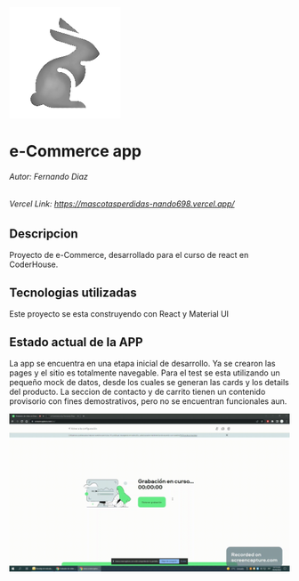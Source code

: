 ![alt text][logo]

[logo]: https://github.com/Nando698/proyecto-react/blob/master/src/img/logo/liebre2.png "Logo Title Text 2"

# e-Commerce app
###### Autor: Fernando Diaz
###### Vercel Link: https://mascotasperdidas-nando698.vercel.app/


## Descripcion
Proyecto de e-Commerce, desarrollado para el curso de react en CoderHouse.


## Tecnologias utilizadas

Este proyecto se esta construyendo con React y Material UI

## Estado actual de la APP

La app se encuentra en una etapa inicial de desarrollo. Ya se crearon las pages y el sitio es totalmente navegable.
Para el test se esta utilizando un pequeño mock de datos, desde los cuales se generan las cards y los details del producto.
La seccion de contacto y de carrito tienen un contenido provisorio con fines demostrativos, pero no se encuentran funcionales aun.


![alt text](https://github.com/Nando698/proyecto-react/blob/master/public/www_screencapture_com_2022-4-5_10_14.gif "Logo Title Text 1")

